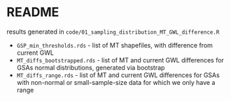 # README

results generated in `code/01_sampling_distribution_MT_GWL_difference.R`

* `GSP_min_thresholds.rds` - list of MT shapefiles, with difference from current GWL
* `MT_diffs_bootstrapped.rds` - list of MT and current GWL differences for GSAs normal distributions, generated via bootstrap
* `MT_diffs_range.rds` - list of MT and current GWL differences for GSAs with non-normal or small-sample-size data for which we only have a range
